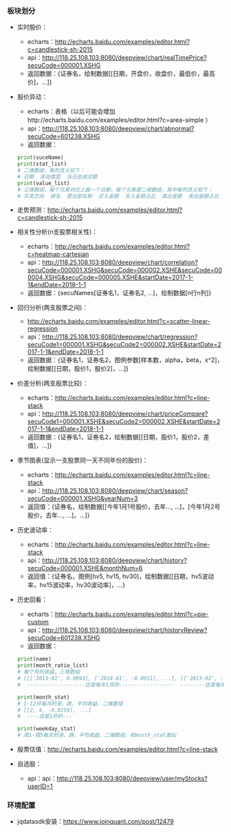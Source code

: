 ### 板块划分

* 实时股价：
    * echarts：http://echarts.baidu.com/examples/editor.html?c=candlestick-sh-2015  
    * api：http://118.25.108.103:8080/deepview/chart/realTimePrice?secuCode=000001.XSHG
    * 返回数据：{证券名，绘制数据[[日期，开盘价，收盘价，最低价，最高价]，...]}
    
* 股价异动：
    * echarts：表格（以后可能会增加http://echarts.baidu.com/examples/editor.html?c=area-simple ）
    * api：http://118.25.108.103:8080/deepview/chart/abnormal?secuCode=601238.XSHG
    * 返回数据：
    ```python 
    print(suceName) 
    print(stat_list)
    # 二维数组，每列含义如下：
    # 日期  异动类型  当日总成交额
    print(value_list)
    # 三维数组，每个元素对应上面一个日期，每个元素是二维数组，其中每列含义如下：
    # 买卖方向  排名  营业部名称  买入金额  买入金额占比  卖出金额  卖出金额占比  买卖净额
    ```

* 走势预测：http://echarts.baidu.com/examples/editor.html?c=candlestick-sh-2015

* 相关性分析(n支股票相关性)：
    * echarts：http://echarts.baidu.com/examples/editor.html?c=heatmap-cartesian
    * api：http://118.25.108.103:8080/deepview/chart/correlation?secuCode=000001.XSHG&secuCode=000002.XSHE&secuCode=000004.XSHG&secuCode=000005.XSHE&startDate=2017-1-1&endDate=2018-1-1
    * 返回数据：{secuNames[证券名1，证券名2, ...]，绘制数据[n行n列]}

* 回归分析(两支股票之间)：
    * http://echarts.baidu.com/examples/editor.html?c=scatter-linear-regression
    * api：http://118.25.108.103:8080/deepview/chart/regression?secuCode1=000001.XSHG&secuCode2=000002.XSHE&startDate=2017-1-1&endDate=2018-1-1
    * 返回数据：{证券名1，证券名2，图例参数[样本数，alpha，beta，x^2]，绘制数据[[日期，股价1，股价2]，...]}

* 价差分析(两支股票比较)：
    * echarts：http://echarts.baidu.com/examples/editor.html?c=line-stack
    * api：http://118.25.108.103:8080/deepview/chart/priceCompare?secuCode1=000001.XSHE&secuCode2=000002.XSHE&startDate=2017-1-1&endDate=2018-1-1
    * 返回数据：{证券名1，证券名2，绘制数据[[日期，股价1，股价2，差值]，...]}

* 季节图表(显示一支股票同一天不同年份的股价)：
    * echarts：http://echarts.baidu.com/examples/editor.html?c=line-stack
    * api：http://118.25.108.103:8080/deepview/chart/season?secuCode=000001.XSHG&yearNum=3
    * 返回值：{证券名，绘制数据[[今年1月1号股价，去年..., ...]，[今年1月2号股价，去年..., ...]，...]}

* 历史波动率：
    * echarts：http://echarts.baidu.com/examples/editor.html?c=line-stack
    * api：http://118.25.108.103:8080/deepview/chart/history?secuCode=000001.XSHE&monthNum=6
    * 返回值：{证券名，图例[hv5, hv15, hv30]，绘制数据[[日期，hv5波动率，hv15波动率，hv30波动率]，...}

* 历史回看：
    * echarts：http://echarts.baidu.com/examples/editor.html?c=pie-custom
    * api：http://118.25.108.103:8080/deepview/chart/historyReview?secuCode=601238.XSHG
    * 返回数据：  
    ```python
    print(name)
    print(month_ratio_list)
    # 每个月的收益，三维数组
    # [[['2013-01', 0.0993], ['2014-01', -0.0911], ...], [['2013-02', -0.0497], ...], ...]
    #  -------------------这是每年1月的------------------  --------这是每年2月的-------

    print(month_stat)
    # 1-12月每月的涨、跌、平均收益，二维数组
    # [[2, 4, -0.0259], ...]
    #  ----这是1月的---

    print(weekday_stat)
    # 周1-周5每天的涨、跌、平均收益，二维数组，和month_stat类似
    ```
* 股票估值：http://echarts.baidu.com/examples/editor.html?c=line-stack

* 自选股：
   * api：api：http://118.25.108.103:8080/deepview/user/myStocks?userID=1

### 环境配置
* jqdatasdk安装：https://www.joinquant.com/post/12479

